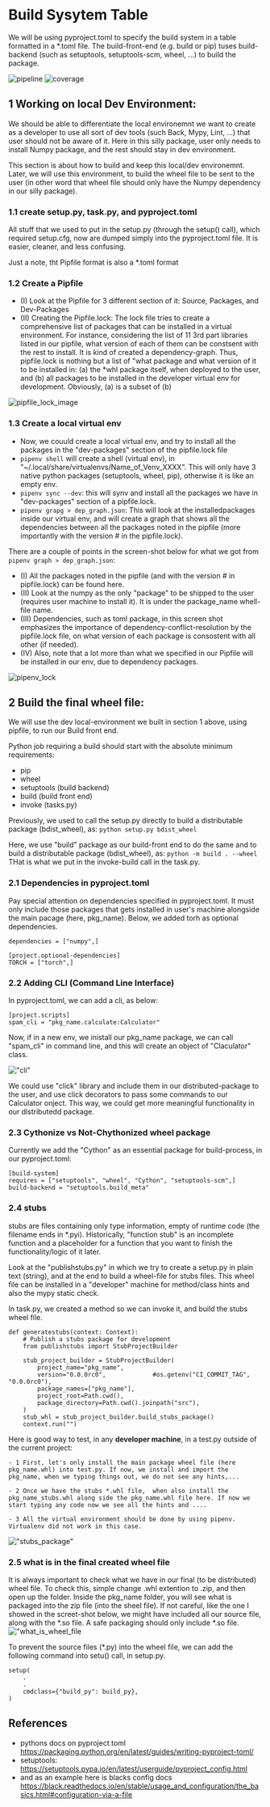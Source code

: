# Build Sysytem Table
We will be using pyproject.toml to specify the build system in a table formatted in a *.toml file. The build-front-end (e.g. build or pip) tuses build-backend (such as setuptools, setuptools-scm, wheel, ...) to build the package.

![pipeline](https://google.com)
![coverage](https://google.com)


## 1 Working on local Dev Environment:
We should be able to differentiate the local environemnt we want to create as a developer to use all sort of dev tools (such Back, Mypy, Lint, ...) that user should not be aware of it. Here in this silly package, user only needs to install Numpy package, and the rest should stay in dev environment.

This section is about how to build and keep this local/dev environemnt. Later, we will use this environment, to build the wheel file to be sent to the user (in other word that wheel file should only have the Numpy dependency in our silly package).

### 1.1 create setup.py, task.py, and pyproject.toml
All stuff that we used to put in the setup.py (through the setup() call), which required setup.cfg, now are dumped simply into
the pyproject.toml file. It is easier, cleaner, and less confusing.

Just a note, tht Pipfile format is also a *.toml format

### 1.2 Create a Pipfile
- (I) Look at the Pipfile for 3 different section of it: Source, Packages, and Dev-Packages 
- (II) Creating the Pipfile.lock: The lock file tries to create a comprehensive list of packages that can be installed in a virtual environment. For instance, considering the list of 11 3rd part libraries listed in our pipfile, what version of each of them can be constsent with the rest to install. It is kind of created a dependency-graph. Thus, pipfile.lock is nothing but a list of "what package and what version of it to be installed in: (a) the *whl package itself, when deployed to the user, and (b) all packages to be installed in the developer virtual env for development. Obviously, (a) is a subset of (b)

![pipfile_lock_image](./pics/pipfile_lock.png)

### 1.3 Create a local virtual env
- Now, we couuld create a local virtual env, and try to install all the packages in the "dev-packages" section of the pipfile.lock file
- ```pipenv shell``` will create a shell (virtual env), in "~/.local/share/virtualenvs/Name_of_Venv_XXXX". This will only have 3 native python packages (setuptools, wheel, pip), otherwise it is like an empty env.
- ```pipenv sync --dev```: this will synv and install all the packages we have in "dev-packages" section of a pipfile.lock.
- ```pipenv grapg > dep_graph.json```: This will look at the installedpackages inside our virtual env, and will create a graph that shows all the dependencies between all the packages noted in the pipfile (more importantly with the version # in the pipfile.lock).

There are a couple of points in the screen-shot below for what we got from ```pipenv graph > dep_graph.json```:
- (I) All the packages noted in the pipfile (and with the version # in pipfile.lock) can be found here.
- (II) Look at the numpy as the only "package" to be shipped to the user (requires user machine to install it). It is under the package_name whell-file name.
- (III) Dependencies, such as toml package, in this screen shot emphasizes the importance of dependency-conflict-resolution by the pipfile.lock file, on what version of each package is consostent with all other (if needed).
- (IV) Also, note that a lot more than what we specified in our Pipfile will be installed in our env, due to dependency packages.

![pipenv_lock](./pics/pipenvgraph.png)


## 2 Build the final wheel file:
We will use the dev local-environment we built in section 1 above, using pipfile, to run our Build front end. 

Python job requiring a build should start with the absolute minimum requirements:
- pip
- wheel
- setuptools (build backend)
- build (build front end)
- invoke (tasks.py)

Previously, we used to call the setup.py directly to build a distributable package (bdist_wheel), as:
```python setup.py bdist_wheel```

Here, we use "build" package as our build-front end to do the same and to build a distributable package (bdist_wheel), as:
```python -m build . --wheel```
THat is what we put in the invoke-build call in the task.py.


### 2.1 Dependencies in pyproject.toml
Pay special attention on dependencies specified in pyproject.toml. It must only include those packages that gets installed in user's machine alongside the main pacage (here, pkg_name). Below, we added torh as optional dependencies.  

```
dependencies = ["numpy",]

[project.optional-dependencies]
TORCH = ["torch",]
```
### 2.2 Adding CLI (Command Line Interface)
In pyproject.toml, we can add a cli, as below:

```
[project.scripts]
spam_cli = "pkg_name.calculate:Calculator"
```
Now, if in a new env, we inistall our pkg_name package, we can call "spam_cli" in command line, and this will create an object of "Claculator" class.

!["cli"](./pics/cli.png)

We could use "click" library and include them in our distributed-package to the user, and use click decorators to pass some commands to our Calculator onject. This way, we could get more meaningful functionality in our distributedd package.

### 2.3 Cythonize vs Not-Chythonized wheel package
Currently we add the "Cython" as an essential package for build-process, in our pyproject.toml:
```
[build-system]
requires = ["setuptools", "wheel", "Cython", "setuptools-scm",]
build-backend = "setuptools.build_meta"
```



### 2.4 stubs
stubs are files containing only type information, empty of runtime code (the filename ends in *.pyi). Historically, "function stub" is an incomplete function and a placeholder for a function that you want to finish the functionality/logic of it later.

Look at the "publishstubs.py" in which we try to create a setup.py in plain text (string), and at the end to build a wheel-file for stubs files. This wheel file can be installed in a "developer" machine for method/class hints and also the mypy static check.

In task.py, we created a method so we can invoke it, and build the stubs wheel file.

```
def generatestubs(context: Context):
    # Publish a stubs package for development
    from publishstubs import StubProjectBuilder

    stub_project_builder = StubProjectBuilder(
        project_name="pkg_name",
        version="0.0.0rc0",             #os.getenv("CI_COMMIT_TAG", "0.0.0rc0"),
        package_names=["pkg_name"],
        project_root=Path.cwd(),
        package_directory=Path.cwd().joinpath("src"),
    )
    stub_whl = stub_project_builder.build_stubs_package()
    context.run("")
```

Here is good way to test, in any **developer machine**, in a test.py outside of the current project:

    - 1 First, let's only install the main package wheel file (here pkg_name.whl) into test.py. If now, we install and import the pkg_name, when we typing things out, we do not see any hints,... 
    
    - 2 Once we have the stubs *.whl file,  when also install the pkg_name_stubs.whl along side the pkg_name.whl file here. If now we start typing any code now we see all the hints and ....
    
    - 3 All the virtual environment should be done by using pipenv. Virtualenv did not work in this case.

!["stubs_package"](./pics/stubs_installed.png)


### 2.5 what is in the final created wheel file
It is always important to check what we have in our final (to be distributed) wheel file. To check this, simple change .whl extention to .zip, and then open up the folder. Inside the pkg_name folder, you will see what is packaged into the zip file (into the sheel file). If not careful, like the one I showed in the screet-shot below, we might have included all our source file, along with the *.so file. A safe packaging should only include *.so file.
!["what_is_wheel_file](./pics/what_is_in_wheel_file.png)

To prevent the source files (*.py) into the wheel file, we can add the following command into setu() call, in setup.py.

```
setup(
    .
    .
    cmdclass={"build_py": build_py},
)
```

## References
- pythons docs on pyproject.toml https://packaging.python.org/en/latest/guides/writing-pyproject-toml/
- setuptools: https://setuptools.pypa.io/en/latest/userguide/pyproject_config.html
- and as an example here is blacks config docs https://black.readthedocs.io/en/stable/usage_and_configuration/the_basics.html#configuration-via-a-file